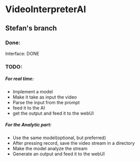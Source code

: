 # VideoInterpreterAI
## Stefan's branch

### Done:

Interface: DONE

### TODO:

##### For real time:
- Implement a model
- Make it take as input the video
- Parse the input from the prompt
- feed it to the AI
- get the output and feed it to the webUI

##### For the Analytic part:
- Use the same model(optional, but preferred)
- After pressing record, save the video stream in a directory
- Make the model analyze the stream
- Generate an output and feed it to the webUI
